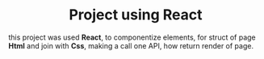 <h1 align='center'>Project using React</h1>
<p>this project was used <b>React</b>, to componentize elements, for struct of page <b>Html</b> and join with <b>Css</b>, making a call one API, how return render of page. </p>
